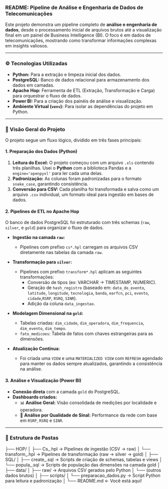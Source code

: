 ### README: Pipeline de Análise e Engenharia de Dados de Telecomunicações

Este projeto demonstra um pipeline completo de **análise e engenharia de dados**, desde o processamento inicial de arquivos brutos até a visualização final em um painel de Business Intelligence (BI). O foco é em dados de telecomunicações, mostrando como transformar informações complexas em insights valiosos.

---

### ⚙️ Tecnologias Utilizadas

* **Python:** Para a extração e limpeza inicial dos dados.
* **PostgreSQL:** Banco de dados relacional para armazenamento dos dados em camadas.
* **Apache Hop:** Ferramenta de ETL (Extração, Transformação e Carga) para orquestrar o fluxo de dados.
* **Power BI:** Para a criação dos painéis de análise e visualização.
* **Ambiente Virtual (`venv`):** Para isolar as dependências do projeto em Python.

---

### 🚀 Visão Geral do Projeto

O projeto segue um fluxo lógico, dividido em três fases principais:

#### **1. Preparação dos Dados (Python)**

1.  **Leitura do Excel:** O projeto começou com um arquivo `.xls` contendo três planilhas. Usei o **Python** com a biblioteca Pandas e a `engine='openpyxl'` para ler cada uma delas.
2.  **Padronização:** As colunas foram padronizadas para o formato `snake_case`, garantindo consistência.
3.  **Conversão para CSV:** Cada planilha foi transformada e salva como um arquivo `.csv` individual, um formato ideal para ingestão em bases de dados.

#### **2. Pipelines de ETL no Apache Hop**

O banco de dados PostgreSQL foi estruturado com três schemas (`raw`, `silver`, e `gold`) para organizar o fluxo de dados.

* **Ingestão na camada `raw`:**
    * Pipelines com prefixo `cs*.hpl` carregam os arquivos CSV diretamente nas tabelas da camada `raw`.

* **Transformação para `silver`:**
    * Pipelines com prefixo `transform*.hpl` aplicam as seguintes transformações:
        * Conversão de tipos (ex: VARCHAR → TIMESTAMP, NUMERIC).
        * Geração de `hash_registro` (baseado em: `data_do_evento`, `latitude`, `longitude`, `tecnologia`, `banda`, `earfcn`, `pci`, `evento`, `cidade`,`RSRP`, `RSRQ`, `SINR`).
        * Adição da coluna `data_ingestao`.


* **Modelagem Dimensional na `gold`:**
    * Tabelas criadas: `dim_cidade`, `dim_operadora`, `dim_frequencia`, `dim_evento`, `dim_tempo`.
    * `fato_medicoes`: Tabela de fatos com chaves estrangeiras para as dimensões.

* **Atualização Contínua:**
    * Foi criada uma `VIEW` e uma `MATERIALIZED VIEW` com `REFRESH` agendado para manter os dados sempre atualizados, garantindo a consistência na análise.

#### **3. Análise e Visualização (Power BI)**

* **Conexão direta** com a camada `gold` do PostgreSQL.
* **Dashboards criados:**
    * 📊 **Análise Geral:** Visão consolidada de medições por localidade e operadora.
    * 📶 **Análise por Qualidade de Sinal:** Performance da rede com base em `RSRP`, `RSRQ` e `SINR`.

---

### 📁 Estrutura de Pastas
├── HOP/
│   ├── Cs_.hpl             → Pipelines de ingestão (CSV → raw)
│   └── transform_.hpl      → Pipelines de transformação (raw → silver → gold)
│
├── SQL/
│   ├── create_.sql         → Scripts de criação de schemas, tabelas e views
│   └── popula_.sql         → Scripts de população das dimensões na camada gold
│
├── data/
│   ├── raw/                 → Arquivos CSV gerados pelo Python
│   └── (outros dados brutos)
│
├── scripts/
│   └── preparacao_dados.py  → Script Python para leitura e padronização
│
└── README.md                ← Você está aqui!

